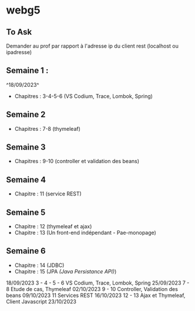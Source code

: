 # webg5

## To Ask
Demander au prof par rapport à l'adresse ip du client rest (localhost ou ipadresse)

## Semaine 1 : 
^18/09/2023^
- Chapitres : 3-4-5-6 (VS Codium, Trace, Lombok, Spring)

## Semaine 2
- Chapitres : 7-8 (thymeleaf)

## Semaine 3
- Chapitres : 9-10 (controller et validation des beans)

## Semaine 4
- Chapitre : 11 (service REST)

## Semaine 5
- Chapitre : 12 (thymeleaf et ajax)
- Chapitre : 13 (Un front-end indépendant - Pae-monopage)

## Semaine 6
- Chapitre : 14 (JDBC)
- Chapitre : 15 (JPA _(Java Persistance API)_)

18/09/2023	3 - 4 - 5 - 6	VS Codium, Trace, Lombok, Spring
25/09/2023	7 - 8	Etude de cas, Thymeleaf
02/10/2023	9 - 10	Controller, Validation des beans
09/10/2023	11	Services REST
16/10/2023	12 - 13	Ajax et Thymeleaf, Client Javascript
23/10/2023
 
